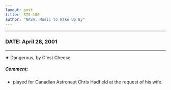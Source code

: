 ```yaml
---
layout: post
title:  STS-100
author: "NASA: Music to Wake Up By"
---
```


----
### DATE: April 28, 2001
----
✷ Dangerous, by C'est Cheese

##### Comment:
* played for Canadian Astronaut Chris Hadfield at the request of his wife.
